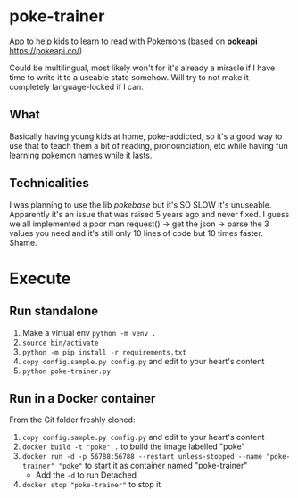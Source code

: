 # poke-trainer
App to help kids to learn to read with Pokemons (based on **pokeapi** https://pokeapi.co/)

Could be multilingual, most likely won't for it's already a miracle if I have time to write it to a useable state somehow. Will try to not make it completely language-locked if I can.

## What
Basically having young kids at home, poke-addicted, so it's a good way to use that to teach them a bit of reading, pronounciation, etc while having fun learning pokemon names while it lasts.

## Technicalities
I was planning to use the lib *pokebase* but it's SO SLOW it's unuseable. Apparently it's an issue that was raised 5 years ago and never fixed. I guess we all implemented a poor man request() -> get the json -> parse the 3 values you need and it's still only 10 lines of code but 10 times faster. Shame.

# Execute

## Run standalone
1. Make a virtual env `python -m venv .`
1. `source bin/activate`
1. `python -m pip install -r requirements.txt`
1. `copy config.sample.py config.py` and edit to your heart's content
1. `python poke-trainer.py`

## Run in a Docker container
From the Git folder freshly cloned:
1. `copy config.sample.py config.py` and edit to your heart's content
1. `docker build -t "poke" .` to build the image labelled "poke"
1. `docker run -d -p 56788:56788 --restart unless-stopped --name "poke-trainer" "poke"` to start it as container named "poke-trainer"
    - Add the `-d` to run Detached
1. `docker stop "poke-trainer"` to stop it 
